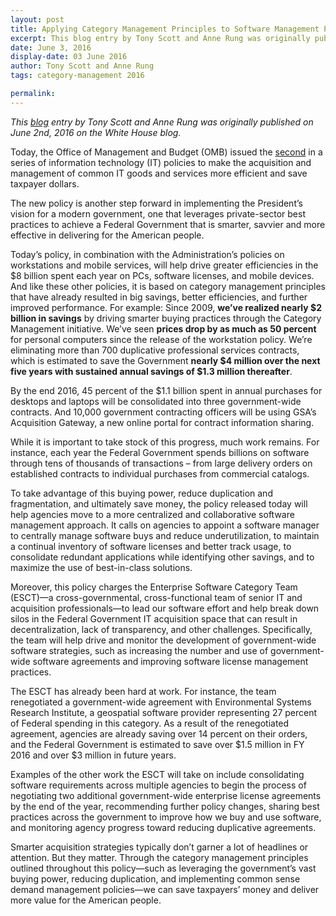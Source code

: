 ```yaml
---
layout: post
title: Applying Category Management Principles to Software Management Practices
excerpt: This blog entry by Tony Scott and Anne Rung was originally published on June 2nd, 2016 on the White House blog. Today, the Office of Management and Budget (OMB) issued the second in a series of information technology (IT) policies to make the acquisition and management of common IT goods and services more efficient and save taxpayer dollars.
date: June 3, 2016
display-date: 03 June 2016
author: Tony Scott and Anne Rung
tags: category-management 2016

permalink: 
---
```

_This [blog](https://www.whitehouse.gov/blog/2016/06/02/applying-category-management-principles-software-management-practices) entry by Tony Scott and Anne Rung was originally published on June 2nd, 2016 on the White House blog._

Today, the Office of Management and Budget (OMB) issued the [second](https://www.whitehouse.gov/sites/default/files/omb/memoranda/2016/m-16-12_1.pdf) in a series of information technology (IT) policies to make the acquisition and management of common IT goods and services more efficient and save taxpayer dollars.

The new policy is another step forward in implementing the President’s vision for a modern government, one that leverages private-sector best practices to achieve a Federal Government that is smarter, savvier and more effective in delivering for the American people.

Today’s policy, in combination with the Administration’s policies on workstations and mobile services, will help drive greater efficiencies in the $8 billion spent each year on PCs, software licenses, and mobile devices. And like these other policies, it is based on category management principles that have already resulted in big savings, better efficiencies, and further improved performance. For example: Since 2009, **we’ve realized nearly $2 billion in savings** by driving smarter buying practices through the Category Management initiative. We’ve seen **prices drop by as much as 50 percent** for personal computers since the release of the workstation policy. We’re eliminating more than 700 duplicative professional services contracts, which is estimated to save the Government **nearly $4 million over the next five years with sustained annual savings of $1.3 million thereafter**.

By the end 2016, 45 percent of the $1.1 billion spent in annual purchases for desktops and laptops will be consolidated into three government-wide contracts. And 10,000 government contracting officers will be using GSA’s Acquisition Gateway, a new online portal for contract information sharing.

While it is important to take stock of this progress, much work remains. For instance, each year the Federal Government spends billions on software through tens of thousands of transactions – from large delivery orders on established contracts to individual purchases from commercial catalogs.

To take advantage of this buying power, reduce duplication and fragmentation, and ultimately save money, the policy released today will help agencies move to a more centralized and collaborative software management approach. It calls on agencies to appoint a software manager to centrally manage software buys and reduce underutilization, to maintain a continual inventory of software licenses and better track usage, to consolidate redundant applications while identifying other savings, and to maximize the use of best-in-class solutions.

Moreover, this policy charges the Enterprise Software Category Team (ESCT)—a cross-governmental, cross-functional team of senior IT and acquisition professionals—to lead our software effort and help break down silos in the Federal Government IT acquisition space that can result in decentralization, lack of transparency, and other challenges. Specifically, the team will help drive and monitor the development of government-wide software strategies, such as increasing the number and use of government-wide software agreements and improving software license management practices.

The ESCT has already been hard at work. For instance, the team renegotiated a government-wide agreement with Environmental Systems Research Institute, a geospatial software provider representing 27 percent of Federal spending in this category. As a result of the renegotiated agreement, agencies are already saving over 14 percent on their orders, and the Federal Government is estimated to save over $1.5 million in FY 2016 and over $3 million in future years.

Examples of the other work the ESCT will take on include consolidating software requirements across multiple agencies to begin the process of negotiating two additional government-wide enterprise license agreements by the end of the year, recommending further policy changes, sharing best practices across the government to improve how we buy and use software, and monitoring agency progress toward reducing duplicative agreements.

Smarter acquisition strategies typically don’t garner a lot of headlines or attention. But they matter. Through the category management principles outlined throughout this policy—such as leveraging the government’s vast buying power, reducing duplication, and implementing common sense demand management policies—we can save taxpayers’ money and deliver more value for the American people.
